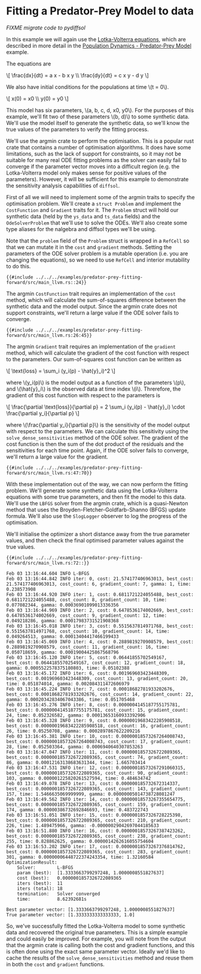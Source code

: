 # Fitting a Predator-Prey Model to data

*FIXME migrate code to pydiffsol*

In this example we will again use the [Lotka-Volterra equations](https://en.wikipedia.org/wiki/Lotka%E2%80%93Volterra_equations), which are described in more detail in the [Population Dynamics - Predator-Prey Model](./population_dynamics.md) example.

The equations are

\\[
\frac{dx}{dt} = a x - b x y \\\\
\frac{dy}{dt} = c x y - d y
\\]

We also have initial conditions for the populations at time \\(t = 0\\).

\\[
x(0) = x0 \\\\
y(0) = y0
\\]

This model has six parameters, \\(a, b, c, d, x0, y0\\). For the purposes of this example, we'll fit two of these parameters \\(b, d)\\) to some synthetic data. We'll use the model itself to generate the synthetic data, so we'll know the true values of the parameters to verify the fitting process.

We'll use the argmin crate to perform the optimisation. This is a popular rust crate that contains a number of optimisation algorithms. It does have some limitations, such as the lack of support for constraints, so it may not be suitable for many real ODE fitting problems as the solver can easily fail to converge if the parameter vector moves into a difficult region (e.g. the Lotka-Volterra model only makes sense for positive values of the parameters). However, it will be sufficient for this example to demonstrate the sensitivity analysis capabilities of `diffsol`.

First of all we will need to implement some of the argmin traits to specify the optimisation problem. We'll create a `struct Problem` and implement the `CostFunction` and `Gradient` traits for it. The `Problem` struct will hold our synthetic data (held by the `ys_data` and `ts_data` fields) and the `OdeSolverProblem` that we'll use to solve the ODEs. We'll also create some type aliases for the nalgebra and diffsol types we'll be using.

Note that the `problem` field of the `Problem` struct is wrapped in a `RefCell` so that we can mutate it in the `cost` and `gradient` methods. Setting the parameters of the ODE solver problem is a mutable operation (i.e. you are changing the equations), so we need to use `RefCell` and interior mutability to do this.

```rust,ignore
{{#include ../../../examples/predator-prey-fitting-forward/src/main_llvm.rs::24}}
```

The argmin `CostFunction` trait requires an implementation of the `cost` method, which will calculate the sum-of-squares difference between the synthetic data and the model output. Since the argmin crate does not support constraints, we'll return a large value if the ODE solver fails to converge.

```rust,ignore
{{#include ../../../examples/predator-prey-fitting-forward/src/main_llvm.rs:26:45}}
```

The argmin `Gradient` trait requires an implementation of the `gradient` method, which will calculate the gradient of the cost function with respect to the parameters. Our sum-of-squares cost function can be written as

\\[
\text{loss} = \sum_i (y_i(p) - \hat{y}_i)^2
\\]

where \\(y_i(p)\\) is the model output as a function of the parameters \\(p\\), and \\(\hat{y}_i\\) is the observed data at time index \\(i\\). Threrefore, the gradient of this cost function with respect to the parameters is

\\[
\frac{\partial \text{loss}}{\partial p} = 2 \sum_i (y_i(p) - \hat{y}_i) \cdot \frac{\partial y_i}{\partial p}
\\]

where \\(\frac{\partial y_i}{\partial p}\\) is the sensitivity of the model output with respect to the parameters. We can calculate this sensitivity using the `solve_dense_sensitivities` method of the ODE solver. The gradient of the cost function is then the sum of the dot product of the residuals and the sensitivities for each time point. Again, if the ODE solver fails to converge, we'll return a large value for the gradient.

```rust,ignore
{{#include ../../../examples/predator-prey-fitting-forward/src/main_llvm.rs:47:70}}
```

With these implementation out of the way, we can now perform the fitting problem. We'll generate some synthetic data using the Lotka-Volterra equations with some true parameters, and then fit the model to this data. We'll use the `LBFGS` solver from the argmin crate, which is a quasi-Newton method that uses the Broyden-Fletcher-Goldfarb-Shanno (BFGS) update formula. We'll also use the `SlogLogger` observer to log the progress of the optimisation.

We'll initialise the optimizer a short distance away from the true parameter values, and then check the final optimised parameter values against the true values.

```rust,ignore
{{#include ../../../examples/predator-prey-fitting-forward/src/main_llvm.rs:72::}}
```

```
Feb 03 13:16:44.604 INFO L-BFGS
Feb 03 13:16:44.842 INFO iter: 0, cost: 21.574177406963013, best_cost: 21.574177406963013, cost_count: 6, gradient_count: 7, gamma: 1, time: 0.238573908
Feb 03 13:16:44.920 INFO iter: 1, cost: 0.6811721224055488, best_cost: 0.6811721224055488, cost_count: 8, gradient_count: 10, time: 0.077082344, gamma: 0.00036901099013336356
Feb 03 13:16:44.969 INFO iter: 2, cost: 0.6478536174002669, best_cost: 0.6478536174002669, cost_count: 9, gradient_count: 12, time: 0.049218286, gamma: 0.00017983731521908368
Feb 03 13:16:45.018 INFO iter: 3, cost: 0.5515637814971768, best_cost: 0.5515637814971768, cost_count: 10, gradient_count: 14, time: 0.049264513, gamma: 0.00013404417466199433
Feb 03 13:16:45.069 INFO iter: 4, cost: 0.2889819270908579, best_cost: 0.2889819270908579, cost_count: 11, gradient_count: 16, time: 0.050718659, gamma: 0.00019004425867568796
Feb 03 13:16:45.120 INFO iter: 5, cost: 0.06441855702549167, best_cost: 0.06441855702549167, cost_count: 12, gradient_count: 18, gamma: 0.0005522578375180803, time: 0.05102388
Feb 03 13:16:45.172 INFO iter: 6, cost: 0.001969603423448309, best_cost: 0.001969603423448309, cost_count: 13, gradient_count: 20, time: 0.051874014, gamma: 0.002084311472606979
Feb 03 13:16:45.224 INFO iter: 7, cost: 0.00018682781933202676, best_cost: 0.00018682781933202676, cost_count: 14, gradient_count: 22, gamma: 0.00020342834067043386, time: 0.051705468
Feb 03 13:16:45.276 INFO iter: 8, cost: 0.0000004145187755175781, best_cost: 0.0000004145187755175781, cost_count: 15, gradient_count: 24, time: 0.052326582, gamma: 0.00013653160933392906
Feb 03 13:16:45.328 INFO iter: 9, cost: 0.00000019683422285908518, best_cost: 0.00000019683422285908518, cost_count: 16, gradient_count: 26, time: 0.05250708, gamma: 0.0002897867622209216
Feb 03 13:16:45.381 INFO iter: 10, cost: 0.00000018573267264008743, best_cost: 0.00000018573267264008743, cost_count: 17, gradient_count: 28, time: 0.052503364, gamma: 0.0006940640307853263
Feb 03 13:16:47.047 INFO iter: 11, cost: 0.0000001857326722089365, best_cost: 0.0000001857326722089365, cost_count: 74, gradient_count: 86, gamma: 0.00012163138683631344, time: 1.665703414
Feb 03 13:16:47.531 INFO iter: 12, cost: 0.00000018573267291060315, best_cost: 0.0000001857326722089365, cost_count: 90, gradient_count: 103, gamma: 0.000001225820261527594, time: 0.484634742
Feb 03 13:16:49.078 INFO iter: 13, cost: 0.000000185732672314337, best_cost: 0.0000001857326722089365, cost_count: 143, gradient_count: 157, time: 1.5466635069999999, gamma: 0.00000005014738728081247
Feb 03 13:16:49.562 INFO iter: 14, cost: 0.00000018573267355654775, best_cost: 0.0000001857326722089365, cost_count: 159, gradient_count: 174, gamma: 0.00000386732692846693, time: 0.483722743
Feb 03 13:16:51.051 INFO iter: 15, cost: 0.0000001857326728225398, best_cost: 0.0000001857326722089365, cost_count: 210, gradient_count: 226, time: 1.489475966, gamma: -0.00000029042697044185633
Feb 03 13:16:51.880 INFO iter: 16, cost: 0.00000018573267387423262, best_cost: 0.0000001857326722089365, cost_count: 238, gradient_count: 255, time: 0.828862625, gamma: 0.0000014262616055754604
Feb 03 13:16:53.202 INFO iter: 17, cost: 0.00000018573267376814762, best_cost: 0.0000001857326722089365, cost_count: 283, gradient_count: 301, gamma: 0.00000006448722374243354, time: 1.32160584
OptimizationResult:
    Solver:        L-BFGS
    param (best):  [1.3333663799297248, 1.0000008551827637]
    cost (best):   0.0000001857326722089365
    iters (best):  11
    iters (total): 18
    termination:   Solver converged
    time:          8.62392681s

Best parameter vector: [1.3333663799297248, 1.0000008551827637]
True parameter vector: [1.3333333333333333, 1.0]
```

So, we've successfully fitted the Lotka-Volterra model to some synthetic data and recovered the original true parameters. This is a simple example and could easily be improved. For example, you will note from the output that the argmin crate is calling both the cost and gradient functions, and this is often done using the exact same parameter vector. Ideally we'd like to cache the results of the `solve_dense_sensitivities` method and reuse them in both the `cost` and `gradient` functions.
